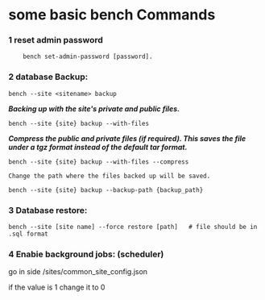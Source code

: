 # some basic bench Commands

### 1 reset admin password
```ssh
    bench set-admin-password [password].
```    
### 2 database Backup:
    
    bench --site <sitename> backup 
    
***Backing up with the site's private and public files.***

    bench --site {site} backup --with-files

***Compress the public and private files (if required). This saves the file under a tgz format instead of the default tar format.***

    bench --site {site} backup --with-files --compress

    Change the path where the files backed up will be saved.

    bench --site {site} backup --backup-path {backup_path}


### 3 Database restore:
    
    bench --site [site name] --force restore [path]   # file should be in .sql format
  
### 4 Enabie background jobs: (scheduler)
    
go in side /sites/common_site_config.json

if the value is 1 change it to 0


